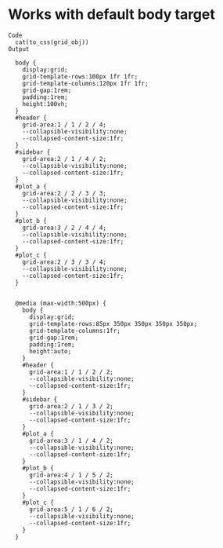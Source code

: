 # Works with default body target

    Code
      cat(to_css(grid_obj))
    Output
      
      body {
        display:grid;
        grid-template-rows:100px 1fr 1fr;
        grid-template-columns:120px 1fr 1fr;
        grid-gap:1rem;
        padding:1rem;
        height:100vh;
      }
      #header {
        grid-area:1 / 1 / 2 / 4;
        --collapsible-visibility:none;
        --collapsed-content-size:1fr;
      }
      #sidebar {
        grid-area:2 / 1 / 4 / 2;
        --collapsible-visibility:none;
        --collapsed-content-size:1fr;
      }
      #plot_a {
        grid-area:2 / 2 / 3 / 3;
        --collapsible-visibility:none;
        --collapsed-content-size:1fr;
      }
      #plot_b {
        grid-area:3 / 2 / 4 / 4;
        --collapsible-visibility:none;
        --collapsed-content-size:1fr;
      }
      #plot_c {
        grid-area:2 / 3 / 3 / 4;
        --collapsible-visibility:none;
        --collapsed-content-size:1fr;
      }
      
      
      @media (max-width:500px) {
        body {
          display:grid;
          grid-template-rows:85px 350px 350px 350px 350px;
          grid-template-columns:1fr;
          grid-gap:1rem;
          padding:1rem;
          height:auto;
        }
        #header {
          grid-area:1 / 1 / 2 / 2;
          --collapsible-visibility:none;
          --collapsed-content-size:1fr;
        }
        #sidebar {
          grid-area:2 / 1 / 3 / 2;
          --collapsible-visibility:none;
          --collapsed-content-size:1fr;
        }
        #plot_a {
          grid-area:3 / 1 / 4 / 2;
          --collapsible-visibility:none;
          --collapsed-content-size:1fr;
        }
        #plot_b {
          grid-area:4 / 1 / 5 / 2;
          --collapsible-visibility:none;
          --collapsed-content-size:1fr;
        }
        #plot_c {
          grid-area:5 / 1 / 6 / 2;
          --collapsible-visibility:none;
          --collapsed-content-size:1fr;
        }
      }
      

